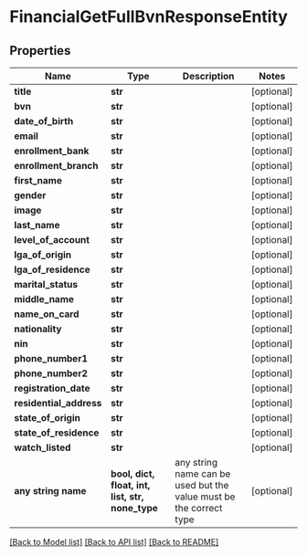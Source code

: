 # FinancialGetFullBvnResponseEntity


## Properties
Name | Type | Description | Notes
------------ | ------------- | ------------- | -------------
**title** | **str** |  | [optional] 
**bvn** | **str** |  | [optional] 
**date_of_birth** | **str** |  | [optional] 
**email** | **str** |  | [optional] 
**enrollment_bank** | **str** |  | [optional] 
**enrollment_branch** | **str** |  | [optional] 
**first_name** | **str** |  | [optional] 
**gender** | **str** |  | [optional] 
**image** | **str** |  | [optional] 
**last_name** | **str** |  | [optional] 
**level_of_account** | **str** |  | [optional] 
**lga_of_origin** | **str** |  | [optional] 
**lga_of_residence** | **str** |  | [optional] 
**marital_status** | **str** |  | [optional] 
**middle_name** | **str** |  | [optional] 
**name_on_card** | **str** |  | [optional] 
**nationality** | **str** |  | [optional] 
**nin** | **str** |  | [optional] 
**phone_number1** | **str** |  | [optional] 
**phone_number2** | **str** |  | [optional] 
**registration_date** | **str** |  | [optional] 
**residential_address** | **str** |  | [optional] 
**state_of_origin** | **str** |  | [optional] 
**state_of_residence** | **str** |  | [optional] 
**watch_listed** | **str** |  | [optional] 
**any string name** | **bool, dict, float, int, list, str, none_type** | any string name can be used but the value must be the correct type | [optional]

[[Back to Model list]](../README.md#documentation-for-models) [[Back to API list]](../README.md#documentation-for-api-endpoints) [[Back to README]](../README.md)


